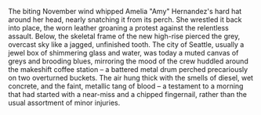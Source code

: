 The biting November wind whipped Amelia "Amy" Hernandez's hard hat around her head, nearly snatching it from its perch.  She wrestled it back into place, the worn leather groaning a protest against the relentless assault.  Below, the skeletal frame of the new high-rise pierced the grey, overcast sky like a jagged, unfinished tooth.  The city of Seattle, usually a jewel box of shimmering glass and water, was today a muted canvas of greys and brooding blues, mirroring the mood of the crew huddled around the makeshift coffee station – a battered metal drum perched precariously on two overturned buckets.  The air hung thick with the smells of diesel, wet concrete, and the faint, metallic tang of blood – a testament to a morning that had started with a near-miss and a chipped fingernail, rather than the usual assortment of minor injuries.
